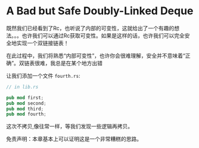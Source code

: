 # A Bad but Safe Doubly-Linked Deque



既然我们已经看到了Rc，也听说了内部的可变性，这就给出了一个有趣的想法。。。也许我们可以通过Rc获取可变性。如果是这样的话，也许我们可以完全安全地实现一个双链接链表！

在此过程中，我们将熟悉“内部可变性”，也许你会很难理解，安全并不意味着“正确”。双链表很难，我总是在某个地方出错

让我们添加一个文件 `fourth.rs`:

```rust ,ignore
// in lib.rs

pub mod first;
pub mod second;
pub mod third;
pub mod fourth;
```

这次不拷贝,像往常一样，等我们发现一些逻辑再拷贝。

免责声明：本章基本上可以证明这是一个非常糟糕的思路。

